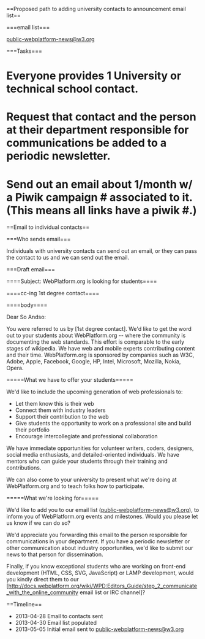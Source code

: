 ==Proposed path to adding university contacts to announcement email list==

===email list===

public-webplatform-news@w3.org

===Tasks===

# Everyone provides 1 University or technical school contact.
# Request that contact and the person at their department responsible for communications be added to a periodic newsletter. 
# Send out an email about 1/month w/ a Piwik campaign # associated to it. (This means all links have a piwik #.)

==Email to individual contacts==

===Who sends email===

Individuals with university contacts can send out an email, or they can pass the contact to us and we can send out the email.

===Draft email===

====Subject: WebPlatform.org is looking for students====

====cc-ing 1st degree contact====

====body====

Dear So Andso:

You were referred to us by [1st degree contact]. We'd like to get the word out to your students about WebPlatform.org -- where the community is documenting the web standards. This effort is comparable to the early stages of wikipedia. We have web and mobile experts contributing content and their time. WebPlatform.org is sponsored by companies such as W3C, Adobe, Apple, Facebook, Google, HP, Intel, Microsoft, Mozilla, Nokia, Opera.  

=====What we have to offer your students=====

We'd like to include the upcoming generation of web professionals to:

* Let them know this is their web
* Connect them with industry leaders
* Support their contribution to the web
* Give students the opportunity to work on a professional site and build their portfolio
* Encourage intercollegiate and professional collaboration

We have immediate opportunities for volunteer writers, coders, designers, social media enthusiasts, and detailed-oriented individuals. We have mentors who can guide your students through their training and contributions.

We can also come to your university to present what we're doing at WebPlatform.org and to teach folks how to participate.

=====What we're looking for=====

We'd like to add you to our email list (public-webplatform-news@w3.org), to inform you of WebPlatform.org events and milestones. Would you please let us know if we can do so?

We'd appreciate you forwarding this email to the person responsible for communications in your department. If you have a periodic newsletter or other communication about industry opportunities, we'd like to submit our news to that person for dissemination.

Finally, if you know exceptional students who are working on front-end development (HTML, CSS, SVG, JavaScript) or LAMP development, would you kindly direct them to our [http://docs.webplatform.org/wiki/WPD:Editors_Guide/step_2_communicate_with_the_online_community email list or IRC channel]? 

==Timeline==

* 2013-04-28 Email to contacts sent
* 2013-04-30 Email list populated
* 2013-05-05 Initial email sent to public-webplatform-news@w3.org